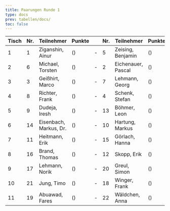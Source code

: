 ```yaml
---
title: Paarungen Runde 1
type: docs
prev: tabellen/docs/
toc: false
---
```


| Tisch | Nr. | Teilnehmer             | Punkte |     | Nr. | Teilnehmer         | Punkte | Ergebnis |
| ----- | --- | ---------------------- | ------ | --- | --- | ------------------ | ------ | -------- |
| 1     | 1   | Ziganshin, Ainur       | ()     | -   | 5   | Zeising, Benjamin  | ()     | 1 - 0    |
| 2     | 6   | Michael, Torsten       | ()     | -   | 2   | Eichenauer, Pascal | ()     | 0 - 1    |
| 3     | 3   | Geißhirt, Marco        | ()     | -   | 7   | Lehmann, Georg     | ()     | 1 - 0    |
| 4     | 8   | Richter, Frank         | ()     | -   | 4   | Schenk, Stefan     | ()     | ½ - ½    |
| 5     | 9   | Dudeja, Iresh          | ()     | -   | 13  | Böhmer, Leon       | ()     | 0 - 1    |
| 6     | 14  | Eisenbach, Markus, Dr. | ()     | -   | 10  | Hartung, Markus    | ()     | ½ - ½    |
| 7     | 11  | Heitmann, Erik         | ()     | -   | 15  | Görlach, Hanna     | ()     | 1 - 0    |
| 8     | 16  | Brand, Thomas          | ()     | -   | 12  | Skopp, Erik        | ()     | 0 - 1    |
| 9     | 17  | Lehmann, Norik         | ()     | -   | 20  | Greul, Simon       | ()     | + - -    |
| 10    | 21  | Jung, Timo             | ()     | -   | 18  | Winger, Frank      | ()     | 1 - 0    |
| 11    | 19  | Abuawad, Fares         | ()     | -   | 22  | Wäldchen, Anna     | ()     | + - -    |
